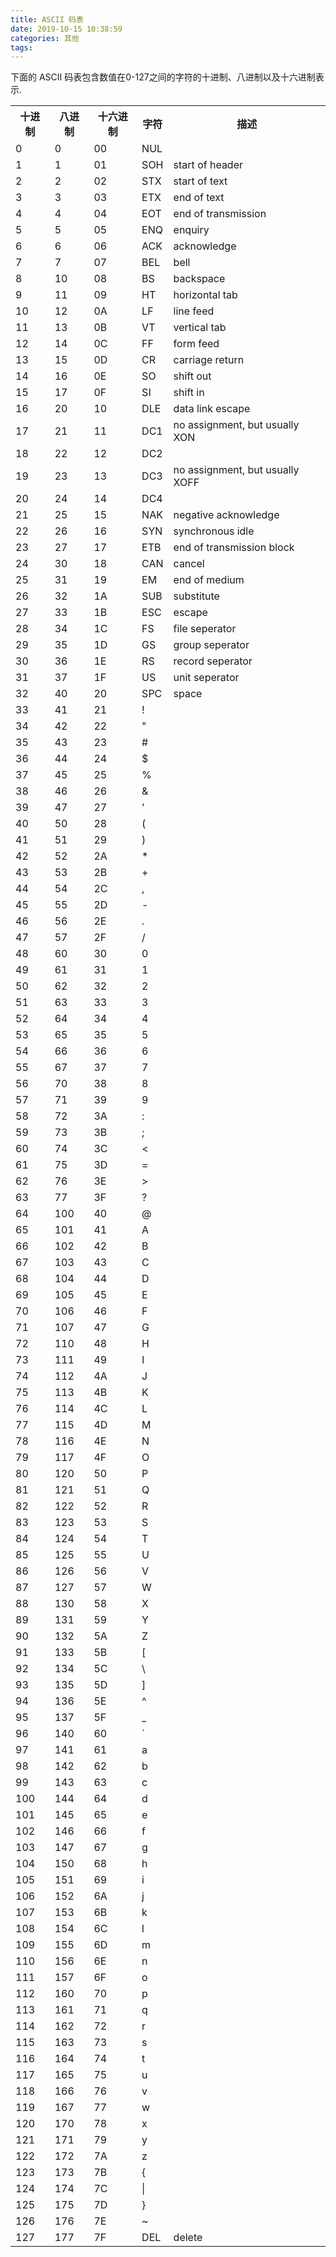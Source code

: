```yaml
---
title: ASCII 码表
date: 2019-10-15 10:38:59
categories: 其他
tags:
---
```

<div>
  <p>下面的 ASCII 码表包含数值在0-127之间的字符的十进制、八进制以及十六进制表示.</p>
  <div>
    <table align="center">
      <tbody>
        <tr>
          <th>十进制</th>
          <th>八进制</th>
          <th>十六进制</th>
          <th>字符</th>
          <th>描述</th></tr>
        <tr>
          <td>0</td>
          <td>0</td>
          <td>00</td>
          <td>NUL</td>
          <td>&nbsp;</td></tr>
        <tr>
          <td>1</td>
          <td>1</td>
          <td>01</td>
          <td>SOH</td>
          <td>start of header</td></tr>
        <tr>
          <td>2</td>
          <td>2</td>
          <td>02</td>
          <td>STX</td>
          <td>start of text</td></tr>
        <tr>
          <td>3</td>
          <td>3</td>
          <td>03</td>
          <td>ETX</td>
          <td>end of text</td></tr>
        <tr>
          <td>4</td>
          <td>4</td>
          <td>04</td>
          <td>EOT</td>
          <td>end of transmission</td></tr>
        <tr>
          <td>5</td>
          <td>5</td>
          <td>05</td>
          <td>ENQ</td>
          <td>enquiry</td></tr>
        <tr>
          <td>6</td>
          <td>6</td>
          <td>06</td>
          <td>ACK</td>
          <td>acknowledge</td></tr>
        <tr>
          <td>7</td>
          <td>7</td>
          <td>07</td>
          <td>BEL</td>
          <td>bell</td></tr>
        <tr>
          <td>8</td>
          <td>10</td>
          <td>08</td>
          <td>BS</td>
          <td>backspace</td></tr>
        <tr>
          <td>9</td>
          <td>11</td>
          <td>09</td>
          <td>HT</td>
          <td>horizontal tab</td></tr>
        <tr>
          <td>10</td>
          <td>12</td>
          <td>0A</td>
          <td>LF</td>
          <td>line feed</td></tr>
        <tr>
          <td>11</td>
          <td>13</td>
          <td>0B</td>
          <td>VT</td>
          <td>vertical tab</td></tr>
        <tr>
          <td>12</td>
          <td>14</td>
          <td>0C</td>
          <td>FF</td>
          <td>form feed</td></tr>
        <tr>
          <td>13</td>
          <td>15</td>
          <td>0D</td>
          <td>CR</td>
          <td>carriage return</td></tr>
        <tr>
          <td>14</td>
          <td>16</td>
          <td>0E</td>
          <td>SO</td>
          <td>shift out</td></tr>
        <tr>
          <td>15</td>
          <td>17</td>
          <td>0F</td>
          <td>SI</td>
          <td>shift in</td></tr>
        <tr>
          <td>16</td>
          <td>20</td>
          <td>10</td>
          <td>DLE</td>
          <td>data link escape</td></tr>
        <tr>
          <td>17</td>
          <td>21</td>
          <td>11</td>
          <td>DC1</td>
          <td>no assignment, but usually XON</td></tr>
        <tr>
          <td>18</td>
          <td>22</td>
          <td>12</td>
          <td>DC2</td>
          <td>&nbsp;</td></tr>
        <tr>
          <td>19</td>
          <td>23</td>
          <td>13</td>
          <td>DC3</td>
          <td>no assignment, but usually XOFF</td></tr>
        <tr>
          <td>20</td>
          <td>24</td>
          <td>14</td>
          <td>DC4</td>
          <td>&nbsp;</td></tr>
        <tr>
          <td>21</td>
          <td>25</td>
          <td>15</td>
          <td>NAK</td>
          <td>negative acknowledge</td></tr>
        <tr>
          <td>22</td>
          <td>26</td>
          <td>16</td>
          <td>SYN</td>
          <td>synchronous idle</td></tr>
        <tr>
          <td>23</td>
          <td>27</td>
          <td>17</td>
          <td>ETB</td>
          <td>end of transmission block</td></tr>
        <tr>
          <td>24</td>
          <td>30</td>
          <td>18</td>
          <td>CAN</td>
          <td>cancel</td></tr>
        <tr>
          <td>25</td>
          <td>31</td>
          <td>19</td>
          <td>EM</td>
          <td>end of medium</td></tr>
        <tr>
          <td>26</td>
          <td>32</td>
          <td>1A</td>
          <td>SUB</td>
          <td>substitute</td></tr>
        <tr>
          <td>27</td>
          <td>33</td>
          <td>1B</td>
          <td>ESC</td>
          <td>escape</td></tr>
        <tr>
          <td>28</td>
          <td>34</td>
          <td>1C</td>
          <td>FS</td>
          <td>file seperator</td></tr>
        <tr>
          <td>29</td>
          <td>35</td>
          <td>1D</td>
          <td>GS</td>
          <td>group seperator</td></tr>
        <tr>
          <td>30</td>
          <td>36</td>
          <td>1E</td>
          <td>RS</td>
          <td>record seperator</td></tr>
        <tr>
          <td>31</td>
          <td>37</td>
          <td>1F</td>
          <td>US</td>
          <td>unit seperator</td></tr>
        <tr>
          <td>32</td>
          <td>40</td>
          <td>20</td>
          <td>SPC</td>
          <td>space</td></tr>
        <tr>
          <td>33</td>
          <td>41</td>
          <td>21</td>
          <td>!</td>
          <td>&nbsp;</td></tr>
        <tr>
          <td>34</td>
          <td>42</td>
          <td>22</td>
          <td>"</td>
          <td>&nbsp;</td></tr>
        <tr>
          <td>35</td>
          <td>43</td>
          <td>23</td>
          <td>#</td>
          <td>&nbsp;</td></tr>
        <tr>
          <td>36</td>
          <td>44</td>
          <td>24</td>
          <td>$</td>
          <td>&nbsp;</td></tr>
        <tr>
          <td>37</td>
          <td>45</td>
          <td>25</td>
          <td>%</td>
          <td>&nbsp;</td></tr>
        <tr>
          <td>38</td>
          <td>46</td>
          <td>26</td>
          <td>&amp;</td>
          <td>&nbsp;</td></tr>
        <tr>
          <td>39</td>
          <td>47</td>
          <td>27</td>
          <td>'</td>
          <td>&nbsp;</td></tr>
        <tr>
          <td>40</td>
          <td>50</td>
          <td>28</td>
          <td>(</td>
          <td>&nbsp;</td></tr>
        <tr>
          <td>41</td>
          <td>51</td>
          <td>29</td>
          <td>)</td>
          <td>&nbsp;</td></tr>
        <tr>
          <td>42</td>
          <td>52</td>
          <td>2A</td>
          <td>*</td>
          <td>&nbsp;</td></tr>
        <tr>
          <td>43</td>
          <td>53</td>
          <td>2B</td>
          <td>+</td>
          <td>&nbsp;</td></tr>
        <tr>
          <td>44</td>
          <td>54</td>
          <td>2C</td>
          <td>,</td>
          <td>&nbsp;</td></tr>
        <tr>
          <td>45</td>
          <td>55</td>
          <td>2D</td>
          <td>-</td>
          <td>&nbsp;</td></tr>
        <tr>
          <td>46</td>
          <td>56</td>
          <td>2E</td>
          <td>.</td>
          <td>&nbsp;</td></tr>
        <tr>
          <td>47</td>
          <td>57</td>
          <td>2F</td>
          <td>/</td>
          <td>&nbsp;</td></tr>
        <tr>
          <td>48</td>
          <td>60</td>
          <td>30</td>
          <td>0</td>
          <td>&nbsp;</td></tr>
        <tr>
          <td>49</td>
          <td>61</td>
          <td>31</td>
          <td>1</td>
          <td>&nbsp;</td></tr>
        <tr>
          <td>50</td>
          <td>62</td>
          <td>32</td>
          <td>2</td>
          <td>&nbsp;</td></tr>
        <tr>
          <td>51</td>
          <td>63</td>
          <td>33</td>
          <td>3</td>
          <td>&nbsp;</td></tr>
        <tr>
          <td>52</td>
          <td>64</td>
          <td>34</td>
          <td>4</td>
          <td>&nbsp;</td></tr>
        <tr>
          <td>53</td>
          <td>65</td>
          <td>35</td>
          <td>5</td>
          <td>&nbsp;</td></tr>
        <tr>
          <td>54</td>
          <td>66</td>
          <td>36</td>
          <td>6</td>
          <td>&nbsp;</td></tr>
        <tr>
          <td>55</td>
          <td>67</td>
          <td>37</td>
          <td>7</td>
          <td>&nbsp;</td></tr>
        <tr>
          <td>56</td>
          <td>70</td>
          <td>38</td>
          <td>8</td>
          <td>&nbsp;</td></tr>
        <tr>
          <td>57</td>
          <td>71</td>
          <td>39</td>
          <td>9</td>
          <td>&nbsp;</td></tr>
        <tr>
          <td>58</td>
          <td>72</td>
          <td>3A</td>
          <td>:</td>
          <td>&nbsp;</td></tr>
        <tr>
          <td>59</td>
          <td>73</td>
          <td>3B</td>
          <td>;</td>
          <td>&nbsp;</td></tr>
        <tr>
          <td>60</td>
          <td>74</td>
          <td>3C</td>
          <td>&lt;</td>
          <td>&nbsp;</td></tr>
        <tr>
          <td>61</td>
          <td>75</td>
          <td>3D</td>
          <td>=</td>
          <td>&nbsp;</td></tr>
        <tr>
          <td>62</td>
          <td>76</td>
          <td>3E</td>
          <td>&gt;</td>
          <td>&nbsp;</td></tr>
        <tr>
          <td>63</td>
          <td>77</td>
          <td>3F</td>
          <td>?</td>
          <td>&nbsp;</td></tr>
        <tr>
          <td>64</td>
          <td>100</td>
          <td>40</td>
          <td>@</td>
          <td>&nbsp;</td></tr>
        <tr>
          <td>65</td>
          <td>101</td>
          <td>41</td>
          <td>A</td>
          <td>&nbsp;</td></tr>
        <tr>
          <td>66</td>
          <td>102</td>
          <td>42</td>
          <td>B</td>
          <td>&nbsp;</td></tr>
        <tr>
          <td>67</td>
          <td>103</td>
          <td>43</td>
          <td>C</td>
          <td>&nbsp;</td></tr>
        <tr>
          <td>68</td>
          <td>104</td>
          <td>44</td>
          <td>D</td>
          <td>&nbsp;</td></tr>
        <tr>
          <td>69</td>
          <td>105</td>
          <td>45</td>
          <td>E</td>
          <td>&nbsp;</td></tr>
        <tr>
          <td>70</td>
          <td>106</td>
          <td>46</td>
          <td>F</td>
          <td>&nbsp;</td></tr>
        <tr>
          <td>71</td>
          <td>107</td>
          <td>47</td>
          <td>G</td>
          <td>&nbsp;</td></tr>
        <tr>
          <td>72</td>
          <td>110</td>
          <td>48</td>
          <td>H</td>
          <td>&nbsp;</td></tr>
        <tr>
          <td>73</td>
          <td>111</td>
          <td>49</td>
          <td>I</td>
          <td>&nbsp;</td></tr>
        <tr>
          <td>74</td>
          <td>112</td>
          <td>4A</td>
          <td>J</td>
          <td>&nbsp;</td></tr>
        <tr>
          <td>75</td>
          <td>113</td>
          <td>4B</td>
          <td>K</td>
          <td>&nbsp;</td></tr>
        <tr>
          <td>76</td>
          <td>114</td>
          <td>4C</td>
          <td>L</td>
          <td>&nbsp;</td></tr>
        <tr>
          <td>77</td>
          <td>115</td>
          <td>4D</td>
          <td>M</td>
          <td>&nbsp;</td></tr>
        <tr>
          <td>78</td>
          <td>116</td>
          <td>4E</td>
          <td>N</td>
          <td>&nbsp;</td></tr>
        <tr>
          <td>79</td>
          <td>117</td>
          <td>4F</td>
          <td>O</td>
          <td>&nbsp;</td></tr>
        <tr>
          <td>80</td>
          <td>120</td>
          <td>50</td>
          <td>P</td>
          <td>&nbsp;</td></tr>
        <tr>
          <td>81</td>
          <td>121</td>
          <td>51</td>
          <td>Q</td>
          <td>&nbsp;</td></tr>
        <tr>
          <td>82</td>
          <td>122</td>
          <td>52</td>
          <td>R</td>
          <td>&nbsp;</td></tr>
        <tr>
          <td>83</td>
          <td>123</td>
          <td>53</td>
          <td>S</td>
          <td>&nbsp;</td></tr>
        <tr>
          <td>84</td>
          <td>124</td>
          <td>54</td>
          <td>T</td>
          <td>&nbsp;</td></tr>
        <tr>
          <td>85</td>
          <td>125</td>
          <td>55</td>
          <td>U</td>
          <td>&nbsp;</td></tr>
        <tr>
          <td>86</td>
          <td>126</td>
          <td>56</td>
          <td>V</td>
          <td>&nbsp;</td></tr>
        <tr>
          <td>87</td>
          <td>127</td>
          <td>57</td>
          <td>W</td>
          <td>&nbsp;</td></tr>
        <tr>
          <td>88</td>
          <td>130</td>
          <td>58</td>
          <td>X</td>
          <td>&nbsp;</td></tr>
        <tr>
          <td>89</td>
          <td>131</td>
          <td>59</td>
          <td>Y</td>
          <td>&nbsp;</td></tr>
        <tr>
          <td>90</td>
          <td>132</td>
          <td>5A</td>
          <td>Z</td>
          <td>&nbsp;</td></tr>
        <tr>
          <td>91</td>
          <td>133</td>
          <td>5B</td>
          <td>[</td>
          <td>&nbsp;</td></tr>
        <tr>
          <td>92</td>
          <td>134</td>
          <td>5C</td>
          <td>\</td>
          <td>&nbsp;</td></tr>
        <tr>
          <td>93</td>
          <td>135</td>
          <td>5D</td>
          <td>]</td>
          <td>&nbsp;</td></tr>
        <tr>
          <td>94</td>
          <td>136</td>
          <td>5E</td>
          <td>^</td>
          <td>&nbsp;</td></tr>
        <tr>
          <td>95</td>
          <td>137</td>
          <td>5F</td>
          <td>_</td>
          <td>&nbsp;</td></tr>
        <tr>
          <td>96</td>
          <td>140</td>
          <td>60</td>
          <td>`</td>
          <td>&nbsp;</td></tr>
        <tr>
          <td>97</td>
          <td>141</td>
          <td>61</td>
          <td>a</td>
          <td>&nbsp;</td></tr>
        <tr>
          <td>98</td>
          <td>142</td>
          <td>62</td>
          <td>b</td>
          <td>&nbsp;</td></tr>
        <tr>
          <td>99</td>
          <td>143</td>
          <td>63</td>
          <td>c</td>
          <td>&nbsp;</td></tr>
        <tr>
          <td>100</td>
          <td>144</td>
          <td>64</td>
          <td>d</td>
          <td>&nbsp;</td></tr>
        <tr>
          <td>101</td>
          <td>145</td>
          <td>65</td>
          <td>e</td>
          <td>&nbsp;</td></tr>
        <tr>
          <td>102</td>
          <td>146</td>
          <td>66</td>
          <td>f</td>
          <td>&nbsp;</td></tr>
        <tr>
          <td>103</td>
          <td>147</td>
          <td>67</td>
          <td>g</td>
          <td>&nbsp;</td></tr>
        <tr>
          <td>104</td>
          <td>150</td>
          <td>68</td>
          <td>h</td>
          <td>&nbsp;</td></tr>
        <tr>
          <td>105</td>
          <td>151</td>
          <td>69</td>
          <td>i</td>
          <td>&nbsp;</td></tr>
        <tr>
          <td>106</td>
          <td>152</td>
          <td>6A</td>
          <td>j</td>
          <td>&nbsp;</td></tr>
        <tr>
          <td>107</td>
          <td>153</td>
          <td>6B</td>
          <td>k</td>
          <td>&nbsp;</td></tr>
        <tr>
          <td>108</td>
          <td>154</td>
          <td>6C</td>
          <td>l</td>
          <td>&nbsp;</td></tr>
        <tr>
          <td>109</td>
          <td>155</td>
          <td>6D</td>
          <td>m</td>
          <td>&nbsp;</td></tr>
        <tr>
          <td>110</td>
          <td>156</td>
          <td>6E</td>
          <td>n</td>
          <td>&nbsp;</td></tr>
        <tr>
          <td>111</td>
          <td>157</td>
          <td>6F</td>
          <td>o</td>
          <td>&nbsp;</td></tr>
        <tr>
          <td>112</td>
          <td>160</td>
          <td>70</td>
          <td>p</td>
          <td>&nbsp;</td></tr>
        <tr>
          <td>113</td>
          <td>161</td>
          <td>71</td>
          <td>q</td>
          <td>&nbsp;</td></tr>
        <tr>
          <td>114</td>
          <td>162</td>
          <td>72</td>
          <td>r</td>
          <td>&nbsp;</td></tr>
        <tr>
          <td>115</td>
          <td>163</td>
          <td>73</td>
          <td>s</td>
          <td>&nbsp;</td></tr>
        <tr>
          <td>116</td>
          <td>164</td>
          <td>74</td>
          <td>t</td>
          <td>&nbsp;</td></tr>
        <tr>
          <td>117</td>
          <td>165</td>
          <td>75</td>
          <td>u</td>
          <td>&nbsp;</td></tr>
        <tr>
          <td>118</td>
          <td>166</td>
          <td>76</td>
          <td>v</td>
          <td>&nbsp;</td></tr>
        <tr>
          <td>119</td>
          <td>167</td>
          <td>77</td>
          <td>w</td>
          <td>&nbsp;</td></tr>
        <tr>
          <td>120</td>
          <td>170</td>
          <td>78</td>
          <td>x</td>
          <td>&nbsp;</td></tr>
        <tr>
          <td>121</td>
          <td>171</td>
          <td>79</td>
          <td>y</td>
          <td>&nbsp;</td></tr>
        <tr>
          <td>122</td>
          <td>172</td>
          <td>7A</td>
          <td>z</td>
          <td>&nbsp;</td></tr>
        <tr>
          <td>123</td>
          <td>173</td>
          <td>7B</td>
          <td>{</td>
          <td>&nbsp;</td></tr>
        <tr>
          <td>124</td>
          <td>174</td>
          <td>7C</td>
          <td>|</td>
          <td>&nbsp;</td></tr>
        <tr>
          <td>125</td>
          <td>175</td>
          <td>7D</td>
          <td>}</td>
          <td>&nbsp;</td></tr>
        <tr>
          <td>126</td>
          <td>176</td>
          <td>7E</td>
          <td>~</td>
          <td>&nbsp;</td></tr>
        <tr>
          <td>127</td>
          <td>177</td>
          <td>7F</td>
          <td>DEL</td>
          <td>delete</td></tr>
      </tbody>
    </table>
  </div>
</div>
